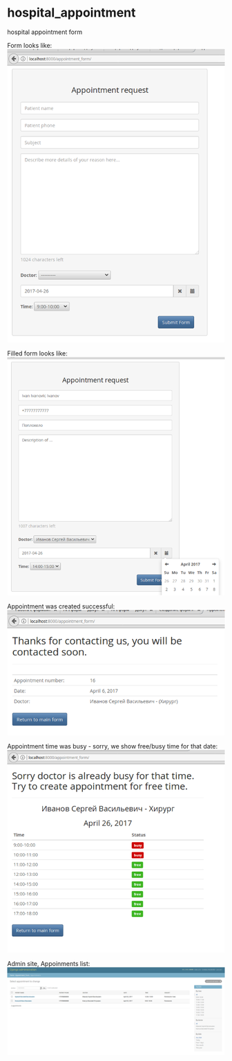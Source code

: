 # hospital_appointment
hospital appointment form

Form looks like: 
![form](./doc/img/form.png)

Filled form looks like:
![filled_form](./doc/img/filled_form.png)

Appointment was created successful:
![thanks](./doc/img/thanks.png)

Appointment time was busy - sorry, we show free/busy time for that date:
![sorry](./doc/img/sorry.png)


Admin site, Appoinments list: 
![report](./doc/img/report.png)
